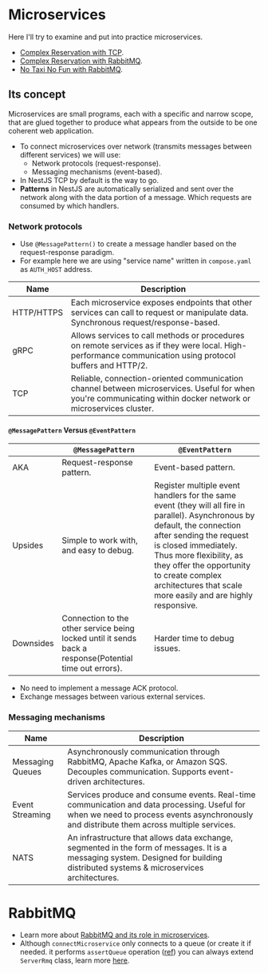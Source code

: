 # Microservices

Here I'll try to examine and put into practice microservices.

- [Complex Reservation with TCP](./complex-reservation/README.md).
- [Complex Reservation with RabbitMQ](./complex-reservation-rabbitmq/README.md).
- [No Taxi No Fun with RabbitMQ](./no-taxi-no-fun/README.md).

## Its concept

Microservices are small programs, each with a specific and narrow scope, that are glued together to produce what appears from the outside to be one coherent web application.

- To connect microservices over network (transmits messages between different services) we will use:
  - Network protocols (request-response).
  - Messaging mechanisms (event-based).
- In NestJS TCP by default is the way to go.
- **Patterns** in NestJS are automatically serialized and sent over the network along with the data portion of a message. Which requests are consumed by which handlers.

### Network protocols

- Use `@MessagePattern()` to create a message handler based on the request-response paradigm.
- For example here we are using "service name" written in `compose.yaml` as `AUTH_HOST` address.

| Name       | Description                                                                                                                                                     |
| ---------- | --------------------------------------------------------------------------------------------------------------------------------------------------------------- |
| HTTP/HTTPS | Each microservice exposes endpoints that other services can call to request or manipulate data. Synchronous request/response-based.                             |
| gRPC       | Allows services to call methods or procedures on remote services as if they were local. High-performance communication using protocol buffers and HTTP/2.       |
| TCP        | Reliable, connection-oriented communication channel between microservices. Useful for when you're communicating within docker network or microservices cluster. |

#### `@MessagePattern` Versus `@EventPattern`

|           | `@MessagePattern`                                                                                       | `@EventPattern`                                                                                                                                                                                                                                                                                                       |
| --------- | ------------------------------------------------------------------------------------------------------- | --------------------------------------------------------------------------------------------------------------------------------------------------------------------------------------------------------------------------------------------------------------------------------------------------------------------- |
| AKA       | Request-response pattern.                                                                               | Event-based pattern.                                                                                                                                                                                                                                                                                                  |
| Upsides   | Simple to work with, and easy to debug.                                                                 | Register multiple event handlers for the same event (they will all fire in parallel). Asynchronous by default, the connection after sending the request is closed immediately. Thus more flexibility, as they offer the opportunity to create complex architectures that scale more easily and are highly responsive. |
| Downsides | Connection to the other service being locked until it sends back a response(Potential time out errors). | Harder time to debug issues.                                                                                                                                                                                                                                                                                          |

- No need to implement a message ACK protocol.
- Exchange messages between various external services.

### Messaging mechanisms

| Name             | Description                                                                                                                                                                              |
| ---------------- | ---------------------------------------------------------------------------------------------------------------------------------------------------------------------------------------- |
| Messaging Queues | Asynchronously communication through RabbitMQ, Apache Kafka, or Amazon SQS. Decouples communication. Supports event-driven architectures.                                                |
| Event Streaming  | Services produce and consume events. Real-time communication and data processing. Useful for when we need to process events asynchronously and distribute them across multiple services. |
| NATS             | An infrastructure that allows data exchange, segmented in the form of messages. It is a messaging system. Designed for building distributed systems & microservices architectures.       |

# RabbitMQ

- Learn more about [RabbitMQ and its role in microservices](../.github/docs/rabbitmq/README.md).
- Although `connectMicroservice` only connects to a queue (or create it if needed. it performs `assertQueue` operation ([ref](https://stackoverflow.com/a/68935959/8784518)) you can always extend `ServerRmq` class, learn more [here](https://github.com/nestjs/nest/issues/3981#issuecomment-581126236).
